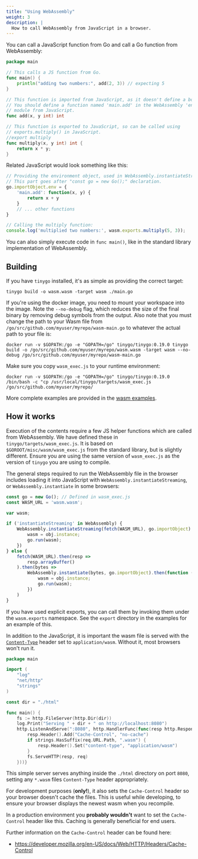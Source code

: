 ```yaml
---
title: "Using WebAssembly"
weight: 3
description: |
  How to call WebAssembly from JavaScript in a browser.
---
```


You can call a JavaScript function from Go and call a Go function from WebAssembly:

```go
package main

// This calls a JS function from Go.
func main() {
    println("adding two numbers:", add(2, 3)) // expecting 5
}

// This function is imported from JavaScript, as it doesn't define a body.
// You should define a function named 'main.add' in the WebAssembly 'env'
// module from JavaScript.
func add(x, y int) int

// This function is exported to JavaScript, so can be called using
// exports.multiply() in JavaScript.
//export multiply
func multiply(x, y int) int {
    return x * y;
}
```

Related JavaScript would look something like this:

```javascript
// Providing the environment object, used in WebAssembly.instantiateStreaming.
// This part goes after "const go = new Go();" declaration.
go.importObject.env = {
    'main.add': function(x, y) {
        return x + y
    }
    // ... other functions
}

// Calling the multiply function:
console.log('multiplied two numbers:', wasm.exports.multiply(5, 3));
```

You can also simply execute code in `func main()`, like in the standard library
implementation of WebAssembly.

## Building

If you have `tinygo` installed, it's as simple as providing the correct target:

```
tinygo build -o wasm.wasm -target wasm ./main.go
```

If you're using the docker image, you need to mount your workspace into the image.
Note the `--no-debug` flag, which reduces the size of the final binary by removing
debug symbols from the output. Also note that you must change the path to your Wasm file from `/go/src/github.com/myuser/myrepo/wasm-main.go` to whatever the actual path to your file is:

```
docker run -v $GOPATH:/go -e "GOPATH=/go" tinygo/tinygo:0.19.0 tinygo build -o /go/src/github.com/myuser/myrepo/wasm.wasm -target wasm --no-debug /go/src/github.com/myuser/myrepo/wasm-main.go
```

Make sure you copy `wasm_exec.js` to your runtime environment:

```
docker run -v $GOPATH:/go -e "GOPATH=/go" tinygo/tinygo:0.19.0 /bin/bash -c "cp /usr/local/tinygo/targets/wasm_exec.js /go/src/github.com/myuser/myrepo/
```

More complete examples are provided in the [wasm examples](https://github.com/tinygo-org/tinygo/tree/release/src/examples/wasm).

## How it works

Execution of the contents require a few JS helper functions which are called
from WebAssembly. We have defined these in `tinygo/targets/wasm_exec.js`. It is
based on `$GOROOT/misc/wasm/wasm_exec.js` from the standard library, but is
slightly different. Ensure you are using the same version of `wasm_exec.js` as
the version of `tinygo` you are using to compile.

The general steps required to run the WebAssembly file in the browser includes
loading it into JavaScript with `WebAssembly.instantiateStreaming`, or
`WebAssembly.instantiate` in some browsers:

```js
const go = new Go(); // Defined in wasm_exec.js
const WASM_URL = 'wasm.wasm';

var wasm;

if ('instantiateStreaming' in WebAssembly) {
	WebAssembly.instantiateStreaming(fetch(WASM_URL), go.importObject).then(function (obj) {
		wasm = obj.instance;
		go.run(wasm);
	})
} else {
	fetch(WASM_URL).then(resp =>
		resp.arrayBuffer()
	).then(bytes =>
		WebAssembly.instantiate(bytes, go.importObject).then(function (obj) {
			wasm = obj.instance;
			go.run(wasm);
		})
	)
}
```

If you have used explicit exports, you can call them by invoking them under the
`wasm.exports` namespace. See the `export` directory in the examples for an
example of this.

In addition to the JavaScript, it is important the wasm file is served with the
[`Content-Type`](https://developer.mozilla.org/en-US/docs/Web/HTTP/Headers/Content-Type)
header set to `application/wasm`.  Without it, most browsers won't run it.

```go
package main

import (
	"log"
	"net/http"
	"strings"
)

const dir = "./html"

func main() {
	fs := http.FileServer(http.Dir(dir))
	log.Print("Serving " + dir + " on http://localhost:8080")
	http.ListenAndServe(":8080", http.HandlerFunc(func(resp http.ResponseWriter, req *http.Request) {
		resp.Header().Add("Cache-Control", "no-cache")
		if strings.HasSuffix(req.URL.Path, ".wasm") {
			resp.Header().Set("content-type", "application/wasm")
		}
		fs.ServeHTTP(resp, req)
	}))}
```

This simple server serves anything inside the `./html` directory on port
`8080`, setting any `*.wasm` files `Content-Type` header appropriately.

For development purposes (**only!**), it also sets the `Cache-Control` header
so your browser doesn't cache the files.  This is useful while developing, to
ensure your browser displays the newest wasm when you recompile.

In a production environment you **probably wouldn't** want to set the
`Cache-Control` header like this.  Caching is generally beneficial for end
users.

Further information on the `Cache-Control` header can be found here:

* https://developer.mozilla.org/en-US/docs/Web/HTTP/Headers/Cache-Control
